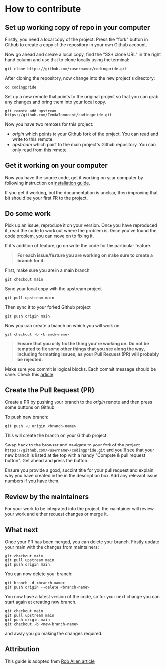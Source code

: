 # How to contribute

## Set up working copy of repo in your computer

Firstly, you need a local copy of the project. Press the "fork" button in Github to create a copy of the repository in your own Github account.

Now go ahead and create a local copy, find the "SSH clone URL" in the right hand column and use that to clone locally using the terminal:

```
git clone https://github.com/<username>/codingpride.git
```

After cloning the repository, now change into the new project's directory:

```
cd codingpride
```

Set up a new remote that points to the original project so that you can grab any changes and bring them into your local copy.

```
git remote add upstream https://github.com/ZendaInnocent/codingpride.git
```

Now you have two remotes for this project:

- _origin_ which points to your Github fork of the project. You can read and write to this remote.
- _upstream_ which point to the main project's Github repository. You can only read from this remote.

## Get it working on your computer

Now you have the source code, get it working on your computer by following instruction on [installation guide](INSTALLATION.md).

If you get it working, but the documentation is unclear, then improving that bit should be your first PR to the project.

## Do some work

Pick up an issue, reproduce it on your version. Once you have reproduced it, read the code to work out where the problem is. Once you've found the code problem, you can move on to fixing it.

If it's addition of feature, go on write the code for the particular feature.

> **For each issue/feature you are working on make sure to create a branch for it.**

First, make sure you are in a main branch

```
git checkout main
```

Sync your local copy with the upstream project

```
git pull upstream main
```

Then sync it to your forked Github project

```
git push origin main
```

Now you can create a branch on which you will work on.

```
git checkout -b <branch-name>
```

> **Ensure that you only fix the thing you're working on. Do not be tempted to fix some other things that you see along the way, including formatting issues, as your Pull Request (PR) will probably be rejected.**

Make sure you commit in logical blocks. Each commit message should be sane. Check this [article](https://chris.beams.io/posts/git-commit/).

## Create the Pull Request (PR)

Create a PR by pushing your branch to the _origin_ remote and then press some buttons on Github.

To push new branch:

```
git push -u origin <branch-name>
```

This will create the branch on your Github project.

Swap back to the browser and navigate to your fork of the project `https://github.com/<username>/codingpride.git` and you'll see that your new branch is listed at the top with a handy "Compate & pull request button". Get ahead and press the button.

Ensure you provide a good, succint title for your pull request and explain why you have created in the in the description box. Add any relevant issue numbers if you have them.

## Review by the maintainers

For your work to be integrated into the project, the maintainer will review your work and either request changes or merge it.

## What next

Once your PR has been merged, you can delete your branch. Firstly update your main with the changes from maintainers:

```
git checkout main
git pull upstream main
git push origin main
```

You can now delete your branch:

```
git branch -d <branch-name>
git push origin --delete <branch-name>
```

You now have a latest version of the code, so for your next change you can start again at creating new branch.

```
git checkout main
git pull upstream main
git push origin main
git checkout -b <new-branch-name>
```

and away you go making the changes required.

## Attribution

This guide is adopted from [Rob Allen article](https://akrabat.com/the-beginners-guide-to-contributing-to-a-GitHub-project)
